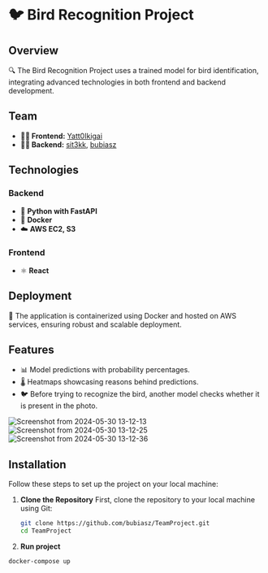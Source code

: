 # 🐦 Bird Recognition Project

## Overview
🔍 The Bird Recognition Project uses a trained model for bird identification, integrating advanced technologies in both frontend and backend development.

## Team
- **👩‍💻 Frontend:** [Yatt0Ikigai](https://github.com/Yatt0Ikigai)
- **👨‍💻 Backend:** [sit3kk](https://github.com/sit3kk), [bubiasz](https://github.com/bubiasz)

## Technologies

### Backend
- 🐍 **Python with FastAPI**
- 🐳 **Docker**
- ☁️ **AWS EC2, S3**

### Frontend
- ⚛️ **React**

## Deployment
🚀 The application is containerized using Docker and hosted on AWS services, ensuring robust and scalable deployment.

## Features
- 📊 Model predictions with probability percentages.
- 🌡️ Heatmaps showcasing reasons behind predictions.
- 🐦 Before trying to recognize the bird, another model checks whether it is present in the photo.

![Screenshot from 2024-05-30 13-12-13](https://github.com/bubiasz/team-project/assets/69002597/9c0ed5f2-b167-45a6-be5a-6b2cdad14473)
![Screenshot from 2024-05-30 13-12-25](https://github.com/bubiasz/team-project/assets/69002597/4d56b9cd-719d-4e7d-92c6-749b171f8794)
![Screenshot from 2024-05-30 13-12-36](https://github.com/bubiasz/team-project/assets/69002597/fcd4cb8d-a500-4428-b777-3e18e576e3b1)


## Installation

Follow these steps to set up the project on your local machine:

1. **Clone the Repository**
   First, clone the repository to your local machine using Git:
   ```bash
   git clone https://github.com/bubiasz/TeamProject.git
   cd TeamProject

2. **Run project**
```bash
docker-compose up
